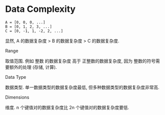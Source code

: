 # Data Complexity

```
A = [0, 0, 0, ...]
B = [0, 1, 2, 3, ...]
C = [0, -1, 1, -2, 2, ...]
```

显然, A 的数据复杂度 > B 的数据复杂度 > C 的数据复杂度.



Range

取值范围. 例如 整数 的数据复杂度 高于 正整数的数据复杂度, 因为 整数的符号需要额外的处理 (存储, 计算).



Data Type

数据类型. 单一数据类型的数据复杂度最低, 但多种数据类型的数据复杂度非常高.



Dimensions

维度. n 个键值对的数据复杂度比 2n 个键值对的数据复杂度要低.



